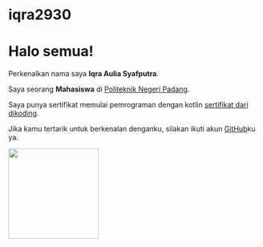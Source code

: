 # iqra2930
# Halo semua! 

Perkenalkan nama saya **Iqra Aulia Syafputra**.

Saya seorang **Mahasiswa** di [Politeknik Negeri Padang](https://www.pnp.ac.id/).

Saya punya sertifikat memulai pemrograman dengan kotlin [sertifikat dari dikoding](https://www.dicoding.com/certificates/2VX3JKY9JPYQ).

Jika kamu tertarik untuk berkenalan denganku, silakan ikuti akun [GitHub](https://github.com/iqra2930)ku ya.

<p align="left">
<a href="https://github.com/iqra2930">
  <img height="180em" src="https://github-readme-stats-eight-theta.vercel.app/api?username=iqra2930&show_icons=true&theme=algolia&include_all_commits=true&count_private=true"/>
 
</a>
</p>
